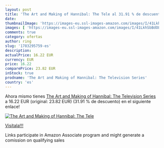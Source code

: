 ```yaml
---
layout: post
title: 'The Art and Making of Hannibal: The Tele al 31.91 % de descuento'
date: 
thumbnailImage: 'https://images-eu.ssl-images-amazon.com/images/I/41LkhSbBdOL._SL200_.jpg'
images: [ 'https://images-eu.ssl-images-amazon.com/images/I/41LkhSbBdOL._SL200_.jpg' ]
comments: true
category: ofertas
author: ring
slug: '1783295759-es'
description:
actualPrice: 16.22 EUR
currency: EUR
price: 16.22
comparePrice: 23.82 EUR
inStock: true
prodname: 'The Art and Making of Hannibal: The Television Series'
country: 'es'
---
```


Ahora mismo tienes [The Art and Making of Hannibal: The Television Series](https://www.amazon.es/dp/1783295759/?tag=tolees-21) a 16.22 EUR (original: 23.82 EUR) (31.91 %  de descuento) en el siguiente enlace!

[![The Art and Making of Hannibal: The Tele](https://images-eu.ssl-images-amazon.com/images/I/41LkhSbBdOL._SL200_.jpg)](https://www.amazon.es/dp/1783295759/?tag=tolees-21)

[Visítala!!!](https://www.amazon.es/dp/1783295759/?tag=tolees-21)

Links participate in Amazon Associate program and might generate a comission on qualifying sales
